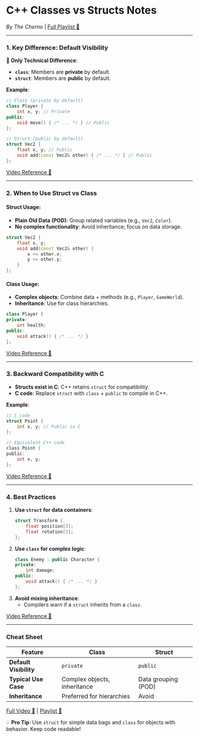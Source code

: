 # **C++ Classes vs Structs Notes**  
*By The Cherno* | [Full Playlist 🔗](https://www.youtube.com/watch?v=9RJTQmK0YPI&list=PLlrATfBNZ98dudnM48yfGUldqGD0S4FFb&index=10)  

---

### **1. Key Difference: Default Visibility**  
**📌 Only Technical Difference**:  
- **`class`**: Members are **private** by default.  
- **`struct`**: Members are **public** by default.  

**Example**:  
```cpp  
// Class (private by default)  
class Player {  
    int x, y; // Private  
public:  
    void move() { /* ... */ } // Public  
};  

// Struct (public by default)  
struct Vec2 {  
    float x, y; // Public  
    void add(const Vec2& other) { /* ... */ } // Public  
};  
```  
[Video Reference 🎥](https://youtu.be/fLgTtaqqJp0?t=61)  

---

### **2. When to Use Struct vs Class**  
#### **Struct Usage**:  
- **Plain Old Data (POD)**: Group related variables (e.g., `Vec2`, `Color`).  
- **No complex functionality**: Avoid inheritance; focus on data storage.  
```cpp  
struct Vec2 {  
    float x, y;  
    void add(const Vec2& other) {  
        x += other.x;  
        y += other.y;  
    }  
};  
```  

#### **Class Usage**:  
- **Complex objects**: Combine data + methods (e.g., `Player`, `GameWorld`).  
- **Inheritance**: Use for class hierarchies.  
```cpp  
class Player {  
private:  
    int health;  
public:  
    void attack() { /* ... */ }  
};  
```  
[Video Reference 🎥](https://youtu.be/fLgTtaqqJp0?t=245)  

---

### **3. Backward Compatibility with C**  
- **Structs exist in C**: C++ retains `struct` for compatibility.  
- **C code**: Replace `struct` with `class` + `public` to compile in C++.  

**Example**:  
```c  
// C code  
struct Point {  
    int x, y; // Public in C  
};  

// Equivalent C++ code  
class Point {  
public:  
    int x, y;  
};  
```  
[Video Reference 🎥](https://youtu.be/fLgTtaqqJp0?t=135)  

---

### **4. Best Practices**  
1. **Use `struct` for data containers**:  
   ```cpp  
   struct Transform {  
       float position[3];  
       float rotation[3];  
   };  
   ```  
2. **Use `class` for complex logic**:  
   ```cpp  
   class Enemy : public Character {  
   private:  
       int damage;  
   public:  
       void attack() { /* ... */ }  
   };  
   ```  
3. **Avoid mixing inheritance**:  
   - Compilers warn if a `struct` inherits from a `class`.  

[Video Reference 🎥](https://youtu.be/fLgTtaqqJp0?t=365)  

---

### **Cheat Sheet**  
| **Feature**               | **Class**                          | **Struct**                          |  
|---------------------------|------------------------------------|-------------------------------------|  
| **Default Visibility**     | `private`                          | `public`                            |  
| **Typical Use Case**       | Complex objects, inheritance       | Data grouping (POD)                 |  
| **Inheritance**            | Preferred for hierarchies          | Avoid                               |  

[Full Video 🔗](https://youtu.be/fLgTtaqqJp0) | [Playlist 🔗](https://www.youtube.com/watch?v=9RJTQmK0YPI&list=PLlrATfBNZ98dudnM48yfGUldqGD0S4FFb&index=10)  

💡 **Pro Tip**: Use `struct` for simple data bags and `class` for objects with behavior. Keep code readable!